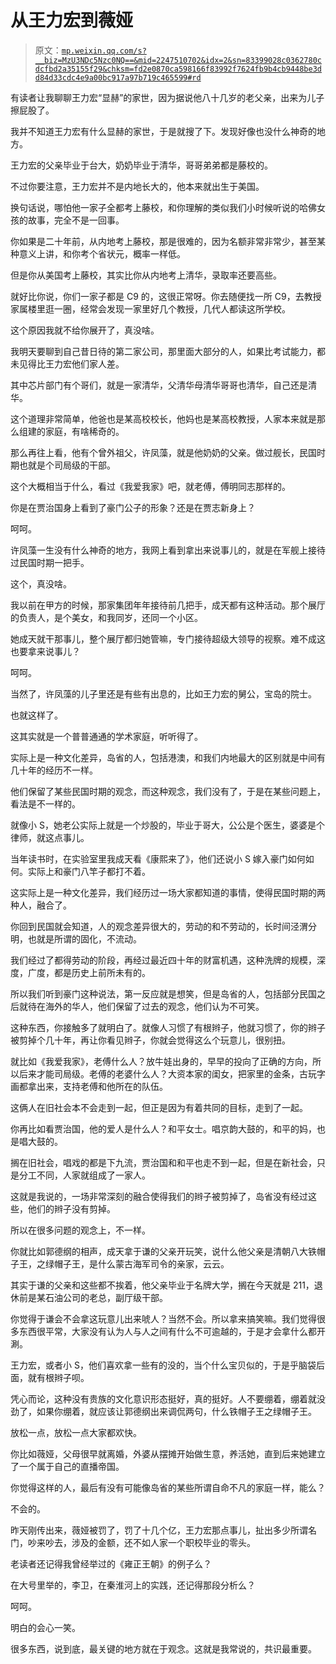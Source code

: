 # 从王力宏到薇娅

> 原文：[`mp.weixin.qq.com/s?__biz=MzU3NDc5Nzc0NQ==&mid=2247510702&idx=2&sn=83399028c0362780cdcfbd2a35155f29&chksm=fd2e0870ca598166f83992f7624fb9b4cb9448be3dd84d33cdc4e9a00bc917a97b719c465599#rd`](http://mp.weixin.qq.com/s?__biz=MzU3NDc5Nzc0NQ==&mid=2247510702&idx=2&sn=83399028c0362780cdcfbd2a35155f29&chksm=fd2e0870ca598166f83992f7624fb9b4cb9448be3dd84d33cdc4e9a00bc917a97b719c465599#rd)

有读者让我聊聊王力宏“显赫”的家世，因为据说他八十几岁的老父亲，出来为儿子擦屁股了。 

我并不知道王力宏有什么显赫的家世，于是就搜了下。发现好像也没什么神奇的地方。

王力宏的父亲毕业于台大，奶奶毕业于清华，哥哥弟弟都是藤校的。 

不过你要注意，王力宏并不是内地长大的，他本来就出生于美国。

换句话说，哪怕他一家子全都考上藤校，和你理解的类似我们小时候听说的哈佛女孩的故事，完全不是一回事。 

你如果是二十年前，从内地考上藤校，那是很难的，因为名额非常非常少，甚至某种意义上讲，和你考个省状元，概率一样低。 

但是你从美国考上藤校，其实比你从内地考上清华，录取率还要高些。 

就好比你说，你们一家子都是 C9 的，这很正常呀。你去随便找一所 C9，去教授家属楼里逛一圈，经常会发现一家里好几个教授，几代人都读这所学校。 

这个原因我就不给你展开了，真没啥。 

我明天要聊到自己昔日待的第二家公司，那里面大部分的人，如果比考试能力，都未见得比王力宏他们家人差。 

其中芯片部门有个哥们，就是一家清华，父清华母清华哥哥也清华，自己还是清华。

这个道理非常简单，他爸也是某高校校长，他妈也是某高校教授，人家本来就是那么组建的家庭，有啥稀奇的。

那么再往上看，他有个曾外祖父，许凤藻，就是他奶奶的父亲。做过舰长，民国时期也就是个司局级的干部。

这个大概相当于什么，看过《我爱我家》吧，就老傅，傅明同志那样的。 

你是在贾治国身上看到了豪门公子的形象？还是在贾志新身上？ 

呵呵。

许凤藻一生没有什么神奇的地方，我网上看到拿出来说事儿的，就是在军舰上接待过民国时期一把手。

这个，真没啥。

我以前在甲方的时候，那家集团年年接待前几把手，成天都有这种活动。那个展厅的负责人，是个美女，和我同岁，还同一个小区。 

她成天就干那事儿，整个展厅都归她管嘛，专门接待超级大领导的视察。难不成这也要拿来说事儿？

呵呵。

当然了，许凤藻的儿子里还是有些有出息的，比如王力宏的舅公，宝岛的院士。

也就这样了。

这其实就是一个普普通通的学术家庭，听听得了。 

实际上是一种文化差异，岛省的人，包括港澳，和我们内地最大的区别就是中间有几十年的经历不一样。 

他们保留了某些民国时期的观念，而这种观念，我们没有了，于是在某些问题上，看法是不一样的。

就像小 S，她老公实际上就是一个炒股的，毕业于哥大，公公是个医生，婆婆是个律师，就这点事儿。 

当年读书时，在实验室里我成天看《康熙来了》，他们还说小 S 嫁入豪门如何如何。实际上和豪门八竿子都打不着。

这实际上是一种文化差异，我们经历过一场大家都知道的事情，使得民国时期的两种人，融合了。 

你回到民国就会知道，人的观念差异很大的，劳动的和不劳动的，长时间泾渭分明，也就是所谓的固化，不流动。 

我们经过了都得劳动的阶段，再经过最近四十年的财富机遇，这种洗牌的规模，深度，广度，都是历史上前所未有的。 

所以我们听到豪门这种说法，第一反应就是想笑，但是岛省的人，包括部分民国之后就待在海外的华人，他们保留了过去的观念，他们认为不可笑。

这种东西，你接触多了就明白了。就像人习惯了有根辫子，他就习惯了，你的辫子被剪掉个几十年，再让你看见辫子，你就会觉得这么个玩意儿，很别扭。

就比如《我爱我家》，老傅什么人？放牛娃出身的，早早的投向了正确的方向，所以后来才能司局级。老傅的老婆什么人？大资本家的闺女，把家里的金条，古玩字画都拿出来，支持老傅和他所在的队伍。 

这俩人在旧社会本不会走到一起，但正是因为有着共同的目标，走到了一起。 

你再比如看贾治国，他的爱人是什么人？和平女士。唱京韵大鼓的，和平的妈，也是唱大鼓的。

搁在旧社会，唱戏的都是下九流，贾治国和和平也走不到一起，但是在新社会，只是分工不同，人家就组成了一家人。

这就是我说的，一场非常深刻的融合使得我们的辫子被剪掉了，岛省没有经过这些，他们的辫子没有剪掉。 

所以在很多问题的观念上，不一样。 

你就比如郭德纲的相声，成天拿于谦的父亲开玩笑，说什么他父亲是清朝八大铁帽子王，之绿帽子王，是什么蒙古海军司令的亲家，云云。 

其实于谦的父亲和这些都不挨着，他父亲毕业于名牌大学，搁在今天就是 211，退休前是某石油公司的老总，副厅级干部。 

你觉得于谦会不会拿这玩意儿出来唬人？当然不会。所以拿来搞笑嘛。我们觉得很多东西很平常，大家没有认为人与人之间有什么不可逾越的，于是才会拿什么都开涮。

王力宏，或者小 S，他们喜欢拿一些有的没的，当个什么宝贝似的，于是乎脑袋后面，就有根辫子呗。 

凭心而论，这种没有贵族的文化意识形态挺好，真的挺好。人不要绷着，绷着就没劲了，如果你绷着，就应该让郭德纲出来调侃两句，什么铁帽子王之绿帽子王。 

放松一点，放松一点大家都欢快。 

你比如薇娅，父母很早就离婚，外婆从摆摊开始做生意，养活她，直到后来她建立了一个属于自己的直播帝国。

你觉得这样的人，最后有没有可能像岛省的某些所谓自命不凡的家庭一样，能么？ 

不会的。

昨天刚传出来，薇娅被罚了，罚了十几个亿，王力宏那点事儿，扯出多少所谓名门，吵来吵去，涉及的金额，还不如人家一个职校毕业的零头。

老读者还记得我曾经举过的《雍正王朝》的例子么？ 

在大号里举的，李卫，在秦淮河上的实践，还记得那段分析么？

呵呵。

明白的会心一笑。 

很多东西，说到底，最关键的地方就在于观念。这就是我常说的，共识最重要。